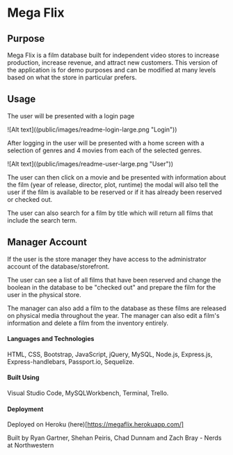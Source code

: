 # Mega Flix

## Purpose
Mega Flix is a film database built for independent video stores to increase production, increase revenue, and attract new customers. This version of the application is for demo purposes and can be modified at many levels based on what the store in particular prefers.

## Usage
The user will be presented with a login page

![Alt text]((public/images/readme-login-large.png "Login"))


After logging in the user will be presented with a home screen with a selection of genres and 4 movies from each of the selected genres. 

![Alt text]((public/images/readme-user-large.png "User"))

The user can then click on a movie and be presented with information about the film (year of release, director, plot, runtime) the modal will also tell the user if the film is available to be reserved or if it has already been reserved or checked out.

The user can also search for a film by title which will return all films that include the search term.

## Manager Account

If the user is the store manager they have access to the administrator account of the database/storefront.

The user can see a list of all films that have been reserved and change the boolean in the database to be "checked out" and prepare the film for the user in the physical store.

The manager can also add a film to the database as these films are released on physical media throughout the year. The manager can also edit a film's information and delete a film from the inventory entirely.

#### Languages and Technologies
HTML, CSS, Bootstrap, JavaScript, jQuery, MySQL, Node.js, Express.js, Express-handlebars, Passport.io, Sequelize.

#### Built Using
Visual Studio Code, MySQLWorkbench, Terminal, Trello.

#### Deployment
Deployed on Heroku (here)[https://megaflix.herokuapp.com/]

Built by Ryan Gartner, Shehan Peiris, Chad Dunnam and Zach Bray - Nerds at Northwestern
